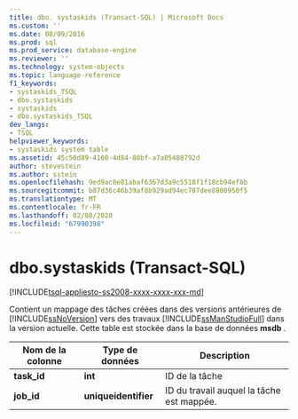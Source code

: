 ```yaml
---
title: dbo. systaskids (Transact-SQL) | Microsoft Docs
ms.custom: ''
ms.date: 08/09/2016
ms.prod: sql
ms.prod_service: database-engine
ms.reviewer: ''
ms.technology: system-objects
ms.topic: language-reference
f1_keywords:
- systaskids_TSQL
- dbo.systaskids
- systaskids
- dbo.systaskids_TSQL
dev_langs:
- TSQL
helpviewer_keywords:
- systaskids system table
ms.assetid: 45c56d89-4160-4d84-80bf-a7a05488792d
author: stevestein
ms.author: sstein
ms.openlocfilehash: 9ed9ac8e81abaf6367d3a9c5518f1f18cb94ef8b
ms.sourcegitcommit: b87d36c46b39af8b929ad94ec707dee8800950f5
ms.translationtype: MT
ms.contentlocale: fr-FR
ms.lasthandoff: 02/08/2020
ms.locfileid: "67990398"
---
```

# <a name="dbosystaskids-transact-sql"></a>dbo.systaskids (Transact-SQL)
[!INCLUDE[tsql-appliesto-ss2008-xxxx-xxxx-xxx-md](../../includes/tsql-appliesto-ss2008-xxxx-xxxx-xxx-md.md)]

  Contient un mappage des tâches créées dans des versions antérieures de [!INCLUDE[ssNoVersion](../../includes/ssnoversion-md.md)] vers des travaux [!INCLUDE[ssManStudioFull](../../includes/ssmanstudiofull-md.md)] dans la version actuelle. Cette table est stockée dans la base de données **msdb** .  
  
  
|Nom de la colonne|Type de données|Description|  
|-----------------|---------------|-----------------|  
|**task_id**|**int**|ID de la tâche|  
|**job_id**|**uniqueidentifier**|ID du travail auquel la tâche est mappée.|  
  
  
